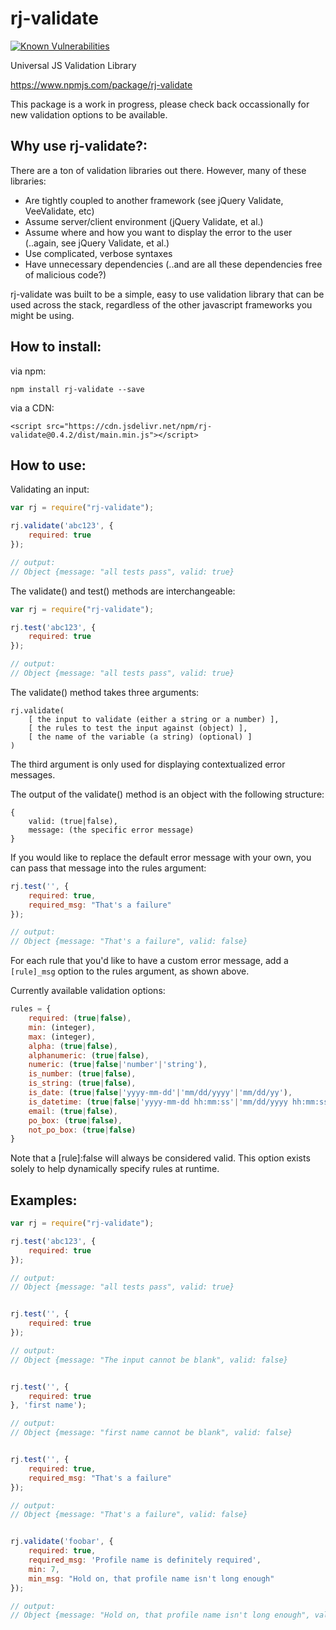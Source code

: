 # rj-validate

<a href="https://snyk.io/test/npm/rj-validate"><img src="https://snyk.io/test/npm/rj-validate/badge.svg" alt="Known Vulnerabilities" data-canonical-src="https://snyk.io/test/npm/rj-validate" style="max-width:100%;"></a>


Universal JS Validation Library

https://www.npmjs.com/package/rj-validate


This package is a work in progress, please check back occassionally for new validation options to be available.


## Why use rj-validate?:

There are a ton of validation libraries out there. However, many of these libraries:
* Are tightly coupled to another framework (see jQuery Validate, VeeValidate, etc)
* Assume server/client environment (jQuery Validate, et al.)
* Assume where and how you want to display the error to the user (..again, see jQuery Validate, et al.)
* Use complicated, verbose syntaxes
* Have unnecessary dependencies (..and are all these dependencies free of malicious code?)

rj-validate was built to be a simple, easy to use validation library that can be used across the stack, regardless of the other javascript frameworks you might be using.


## How to install:

via npm:

```npm install rj-validate --save```

via a CDN:

```<script src="https://cdn.jsdelivr.net/npm/rj-validate@0.4.2/dist/main.min.js"></script>```


## How to use:

Validating an input:

```javascript
var rj = require("rj-validate");

rj.validate('abc123', {
    required: true
});

// output:
// Object {message: "all tests pass", valid: true}
```


The validate() and test() methods are interchangeable:

```javascript
var rj = require("rj-validate");

rj.test('abc123', {
    required: true
});

// output:
// Object {message: "all tests pass", valid: true}
```


The validate() method takes three arguments:

```
rj.validate(
	[ the input to validate (either a string or a number) ],
	[ the rules to test the input against (object) ],
	[ the name of the variable (a string) (optional) ]
)
```

The third argument is only used for displaying contextualized error messages.


The output of the validate() method is an object with the following structure:

```
{
	valid: (true|false),
	message: (the specific error message)
}
```


If you would like to replace the default error message with your own, you can pass that message into the rules argument:

```javascript
rj.test('', {
    required: true,
    required_msg: "That's a failure"
});

// output:
// Object {message: "That's a failure", valid: false}
```

For each rule that you'd like to have a custom error message, add a ```[rule]_msg``` option to the rules argument, as shown above.


Currently available validation options:

```javascript
rules = {
	required: (true|false),
	min: (integer),
	max: (integer),
	alpha: (true|false),
	alphanumeric: (true|false),
	numeric: (true|false|'number'|'string'),
	is_number: (true|false),
	is_string: (true|false),
	is_date: (true|false|'yyyy-mm-dd'|'mm/dd/yyyy'|'mm/dd/yy'),
	is_datetime: (true|false|'yyyy-mm-dd hh:mm:ss'|'mm/dd/yyyy hh:mm:ss'|'mm/dd/yy hh:mm:ss'),
	email: (true|false),
	po_box: (true|false),
	not_po_box: (true|false)
}
```

Note that a [rule]:false will always be considered valid. This option exists solely to help dynamically specify rules at runtime.


## Examples:

```javascript
var rj = require("rj-validate");

rj.test('abc123', {
    required: true
});

// output:
// Object {message: "all tests pass", valid: true}


rj.test('', {
    required: true
});

// output:
// Object {message: "The input cannot be blank", valid: false}


rj.test('', {
    required: true
}, 'first name');

// output:
// Object {message: "first name cannot be blank", valid: false}


rj.test('', {
    required: true,
    required_msg: "That's a failure"
});

// output:
// Object {message: "That's a failure", valid: false}


rj.validate('foobar', {
	required: true,
	required_msg: 'Profile name is definitely required',
	min: 7,
	min_msg: "Hold on, that profile name isn't long enough"
});

// output:
// Object {message: "Hold on, that profile name isn't long enough", valid: false}
```